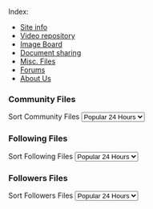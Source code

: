 Index:
 - [Site info](/freepo.markdown)
 - [Video repository](/Videos.markdown)
 - [Image Board](/Pictures.markdown)
 - [Document sharing](/Documents.markdown)
 - [Misc. Files](/Files.markdown)
 - [Forums](/Forums.markdown)
 - [About Us](/Contact.markdown)

<body>
		<div id="communityfile">
			<h3>Community Files</h3>
			<label for="filesort">Sort Community Files</label>
			<select name="filesort" id="filesort" size="0">
				<option value="24hour">Popular 24 Hours</option>
				<option value="alltime">Popular All Time</option>
				<option value="new">Newest</option>
				<option value="old">Oldest</option>
				<option value="like">Most Liked</option>
				<option value="dislike">Most Disliked</option>
			</select>
		</div>
		<div id="followingfile">
			<h3>Following Files</h3>
			<label id="filesortfollowing">Sort Following Files</label>
			<select name="filesortfollowing" id="filesortfollowing" size="0">
				<option value="24hour">Popular 24 Hours</option>
				<option value="alltime">Popular All Time</option>
				<option value="new">Newest</option>
				<option value="old">Oldest</option>
				<option value="like">Most Liked</option>
				<option value="dislike">Most Disliked</option>
			</select>
		</div>
		<div id="followerfile">
			<h3>Followers Files</h3>
			<label id="filesortfollower">Sort Followers Files</label>
			<select name="filesortfollower" id="filesortfollower" size="0">
				<option value="24hour">Popular 24 Hours</option>
				<option value="alltime">Popular All Time</option>
				<option value="new">Newest</option>
				<option value="old">Oldest</option>
				<option value="like">Most Liked</option>
				<option value="dislike">Most Disliked</option>
			</select>
		</div>
</body>